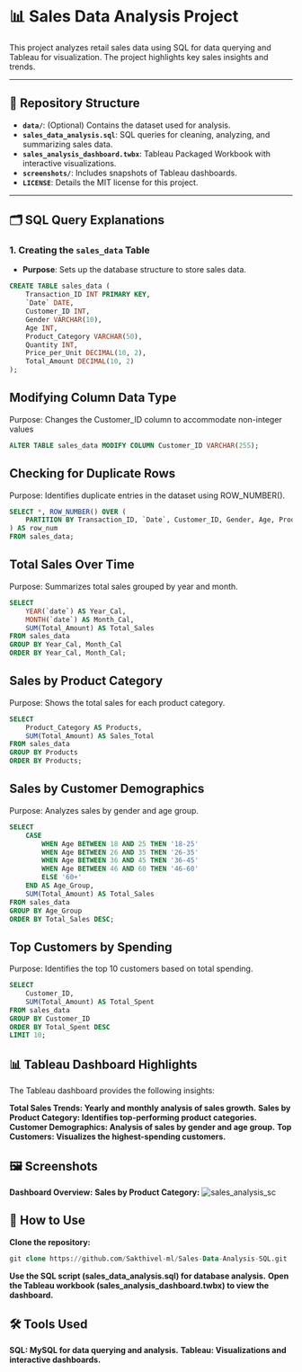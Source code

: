 # 📊 Sales Data Analysis Project

This project analyzes retail sales data using SQL for data querying and Tableau for visualization. The project highlights key sales insights and trends.

---

## 📂 Repository Structure
- **`data/`**: (Optional) Contains the dataset used for analysis.
- **`sales_data_analysis.sql`**: SQL queries for cleaning, analyzing, and summarizing sales data.
- **`sales_analysis_dashboard.twbx`**: Tableau Packaged Workbook with interactive visualizations.
- **`screenshots/`**: Includes snapshots of Tableau dashboards.
- **`LICENSE`**: Details the MIT license for this project.

---

## 🗂️ SQL Query Explanations

### 1. **Creating the `sales_data` Table**
   - **Purpose**: Sets up the database structure to store sales data.
   ```sql
   CREATE TABLE sales_data (
       Transaction_ID INT PRIMARY KEY,
       `Date` DATE,
       Customer_ID INT,
       Gender VARCHAR(10),
       Age INT,
       Product_Category VARCHAR(50),
       Quantity INT,
       Price_per_Unit DECIMAL(10, 2),
       Total_Amount DECIMAL(10, 2)
   );
   ```
## Modifying Column Data Type
Purpose: Changes the Customer_ID column to accommodate non-integer values
```sql
ALTER TABLE sales_data MODIFY COLUMN Customer_ID VARCHAR(255);
```
## Checking for Duplicate Rows
Purpose: Identifies duplicate entries in the dataset using ROW_NUMBER().
```sql
SELECT *, ROW_NUMBER() OVER (
    PARTITION BY Transaction_ID, `Date`, Customer_ID, Gender, Age, Product_Category, Quantity, Price_per_Unit, Total_Amount
) AS row_num 
FROM sales_data;
```
## Total Sales Over Time
Purpose: Summarizes total sales grouped by year and month.
```sql
SELECT 
    YEAR(`date`) AS Year_Cal,
    MONTH(`date`) AS Month_Cal,
    SUM(Total_Amount) AS Total_Sales
FROM sales_data
GROUP BY Year_Cal, Month_Cal
ORDER BY Year_Cal, Month_Cal;
```
## Sales by Product Category
Purpose: Shows the total sales for each product category.
```sql
SELECT 
    Product_Category AS Products,
    SUM(Total_Amount) AS Sales_Total
FROM sales_data
GROUP BY Products
ORDER BY Products;
```
## Sales by Customer Demographics
Purpose: Analyzes sales by gender and age group.
```sql
SELECT 
    CASE
        WHEN Age BETWEEN 18 AND 25 THEN '18-25'
        WHEN Age BETWEEN 26 AND 35 THEN '26-35'
        WHEN Age BETWEEN 36 AND 45 THEN '36-45'
        WHEN Age BETWEEN 46 AND 60 THEN '46-60'
        ELSE '60+'
    END AS Age_Group,
    SUM(Total_Amount) AS Total_Sales
FROM sales_data
GROUP BY Age_Group
ORDER BY Total_Sales DESC;
```
## Top Customers by Spending
Purpose: Identifies the top 10 customers based on total spending.
```sql
SELECT 
    Customer_ID, 
    SUM(Total_Amount) AS Total_Spent
FROM sales_data
GROUP BY Customer_ID
ORDER BY Total_Spent DESC
LIMIT 10;
```
## 📊 Tableau Dashboard Highlights
The Tableau dashboard provides the following insights:

**Total Sales Trends: Yearly and monthly analysis of sales growth.**
**Sales by Product Category: Identifies top-performing product categories.**
**Customer Demographics: Analysis of sales by gender and age group.**
**Top Customers: Visualizes the highest-spending customers.**

## 🖼️ Screenshots
**Dashboard Overview:**
**Sales by Product Category:**
![sales_analysis_sc](https://github.com/user-attachments/assets/5df87a58-6c38-49b4-a88e-62e93bc8fa19)

## 💾 How to Use
**Clone the repository:**
```sql
git clone https://github.com/Sakthivel-ml/Sales-Data-Analysis-SQL.git
```
**Use the SQL script (sales_data_analysis.sql) for database analysis.**
**Open the Tableau workbook (sales_analysis_dashboard.twbx) to view the dashboard.**

## 🛠️ Tools Used
**SQL: MySQL for data querying and analysis.**
**Tableau: Visualizations and interactive dashboards.**

